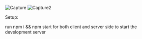![Capture](https://user-images.githubusercontent.com/73282073/109498427-724b2d80-7ab9-11eb-9fdd-5b708a60cc9e.JPG)
![Capture2](https://user-images.githubusercontent.com/73282073/109498435-74ad8780-7ab9-11eb-97bf-f203e6a88b00.JPG)

Setup:

run npm i && npm start for both client and server side to start the development server
